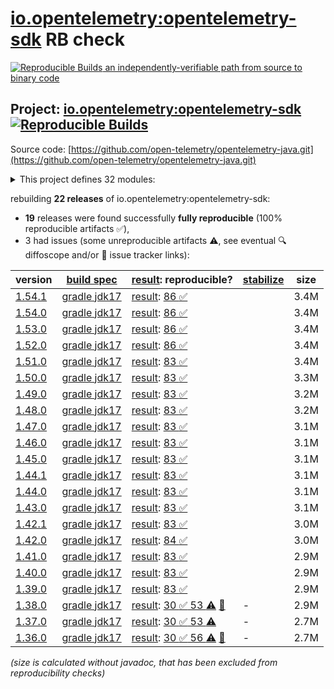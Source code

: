[io.opentelemetry:opentelemetry-sdk](https://central.sonatype.com/artifact/io.opentelemetry/opentelemetry-sdk/versions) RB check
=======

[![Reproducible Builds](https://reproducible-builds.org/images/logos/rb.svg) an independently-verifiable path from source to binary code](https://reproducible-builds.org/)

## Project: [io.opentelemetry:opentelemetry-sdk](https://central.sonatype.com/artifact/io.opentelemetry/opentelemetry-sdk/versions) [![Reproducible Builds](https://img.shields.io/endpoint?url=https://raw.githubusercontent.com/jvm-repo-rebuild/reproducible-central/master/content/io/opentelemetry/java/badge.json)](https://github.com/jvm-repo-rebuild/reproducible-central/blob/master/content/io/opentelemetry/java/README.md)

Source code: [https://github.com/open-telemetry/opentelemetry-java.git](https://github.com/open-telemetry/opentelemetry-java.git)

<details><summary>This project defines 32 modules:</summary>

* [io.opentelemetry:opentelemetry-api](https://central.sonatype.com/artifact/io.opentelemetry/opentelemetry-api/overview)
* [io.opentelemetry:opentelemetry-api-events](https://central.sonatype.com/artifact/io.opentelemetry/opentelemetry-api-events/overview)
* [io.opentelemetry:opentelemetry-api-incubator](https://central.sonatype.com/artifact/io.opentelemetry/opentelemetry-api-incubator/overview)
* [io.opentelemetry:opentelemetry-bom](https://central.sonatype.com/artifact/io.opentelemetry/opentelemetry-bom/overview)
* [io.opentelemetry:opentelemetry-bom-alpha](https://central.sonatype.com/artifact/io.opentelemetry/opentelemetry-bom-alpha/overview)
* [io.opentelemetry:opentelemetry-common](https://central.sonatype.com/artifact/io.opentelemetry/opentelemetry-common/overview)
* [io.opentelemetry:opentelemetry-context](https://central.sonatype.com/artifact/io.opentelemetry/opentelemetry-context/overview)
* [io.opentelemetry:opentelemetry-exporter-common](https://central.sonatype.com/artifact/io.opentelemetry/opentelemetry-exporter-common/overview)
* [io.opentelemetry:opentelemetry-exporter-logging](https://central.sonatype.com/artifact/io.opentelemetry/opentelemetry-exporter-logging/overview)
* [io.opentelemetry:opentelemetry-exporter-logging-otlp](https://central.sonatype.com/artifact/io.opentelemetry/opentelemetry-exporter-logging-otlp/overview)
* [io.opentelemetry:opentelemetry-exporter-otlp](https://central.sonatype.com/artifact/io.opentelemetry/opentelemetry-exporter-otlp/overview)
* [io.opentelemetry:opentelemetry-exporter-otlp-common](https://central.sonatype.com/artifact/io.opentelemetry/opentelemetry-exporter-otlp-common/overview)
* [io.opentelemetry:opentelemetry-exporter-prometheus](https://central.sonatype.com/artifact/io.opentelemetry/opentelemetry-exporter-prometheus/overview)
* [io.opentelemetry:opentelemetry-exporter-sender-grpc-managed-channel](https://central.sonatype.com/artifact/io.opentelemetry/opentelemetry-exporter-sender-grpc-managed-channel/overview)
* [io.opentelemetry:opentelemetry-exporter-sender-jdk](https://central.sonatype.com/artifact/io.opentelemetry/opentelemetry-exporter-sender-jdk/overview)
* [io.opentelemetry:opentelemetry-exporter-sender-okhttp](https://central.sonatype.com/artifact/io.opentelemetry/opentelemetry-exporter-sender-okhttp/overview)
* [io.opentelemetry:opentelemetry-exporter-zipkin](https://central.sonatype.com/artifact/io.opentelemetry/opentelemetry-exporter-zipkin/overview)
* [io.opentelemetry:opentelemetry-extension-incubator](https://central.sonatype.com/artifact/io.opentelemetry/opentelemetry-extension-incubator/overview)
* [io.opentelemetry:opentelemetry-extension-kotlin](https://central.sonatype.com/artifact/io.opentelemetry/opentelemetry-extension-kotlin/overview)
* [io.opentelemetry:opentelemetry-extension-trace-propagators](https://central.sonatype.com/artifact/io.opentelemetry/opentelemetry-extension-trace-propagators/overview)
* [io.opentelemetry:opentelemetry-opencensus-shim](https://central.sonatype.com/artifact/io.opentelemetry/opentelemetry-opencensus-shim/overview)
* [io.opentelemetry:opentelemetry-opentracing-shim](https://central.sonatype.com/artifact/io.opentelemetry/opentelemetry-opentracing-shim/overview)
* [io.opentelemetry:opentelemetry-sdk](https://central.sonatype.com/artifact/io.opentelemetry/opentelemetry-sdk/overview)
* [io.opentelemetry:opentelemetry-sdk-common](https://central.sonatype.com/artifact/io.opentelemetry/opentelemetry-sdk-common/overview)
* [io.opentelemetry:opentelemetry-sdk-extension-autoconfigure](https://central.sonatype.com/artifact/io.opentelemetry/opentelemetry-sdk-extension-autoconfigure/overview)
* [io.opentelemetry:opentelemetry-sdk-extension-autoconfigure-spi](https://central.sonatype.com/artifact/io.opentelemetry/opentelemetry-sdk-extension-autoconfigure-spi/overview)
* [io.opentelemetry:opentelemetry-sdk-extension-incubator](https://central.sonatype.com/artifact/io.opentelemetry/opentelemetry-sdk-extension-incubator/overview)
* [io.opentelemetry:opentelemetry-sdk-extension-jaeger-remote-sampler](https://central.sonatype.com/artifact/io.opentelemetry/opentelemetry-sdk-extension-jaeger-remote-sampler/overview)
* [io.opentelemetry:opentelemetry-sdk-logs](https://central.sonatype.com/artifact/io.opentelemetry/opentelemetry-sdk-logs/overview)
* [io.opentelemetry:opentelemetry-sdk-metrics](https://central.sonatype.com/artifact/io.opentelemetry/opentelemetry-sdk-metrics/overview)
* [io.opentelemetry:opentelemetry-sdk-testing](https://central.sonatype.com/artifact/io.opentelemetry/opentelemetry-sdk-testing/overview)
* [io.opentelemetry:opentelemetry-sdk-trace](https://central.sonatype.com/artifact/io.opentelemetry/opentelemetry-sdk-trace/overview)
</details>

rebuilding **22 releases** of io.opentelemetry:opentelemetry-sdk:
- **19** releases were found successfully **fully reproducible** (100% reproducible artifacts :white_check_mark:),
- 3 had issues (some unreproducible artifacts :warning:, see eventual :mag: diffoscope and/or :memo: issue tracker links):

| version | [build spec](/BUILDSPEC.md) | [result](https://reproducible-builds.org/docs/jvm/): reproducible? | [stabilize](https://github.com/google/oss-rebuild/blob/main/cmd/stabilize/README.md) | size |
| -- | --------- | ------ | ------ | -- |
| [1.54.1](https://central.sonatype.com/artifact/io.opentelemetry/opentelemetry-sdk/1.54.1/pom) | [gradle jdk17](opentelemetry-sdk-1.54.1.buildspec) | [result](opentelemetry-sdk-1.54.1.buildinfo): [86 :white_check_mark: ](opentelemetry-sdk-1.54.1.buildcompare) | | 3.4M |
| [1.54.0](https://central.sonatype.com/artifact/io.opentelemetry/opentelemetry-sdk/1.54.0/pom) | [gradle jdk17](opentelemetry-sdk-1.54.0.buildspec) | [result](opentelemetry-sdk-1.54.0.buildinfo): [86 :white_check_mark: ](opentelemetry-sdk-1.54.0.buildcompare) | | 3.4M |
| [1.53.0](https://central.sonatype.com/artifact/io.opentelemetry/opentelemetry-sdk/1.53.0/pom) | [gradle jdk17](opentelemetry-sdk-1.53.0.buildspec) | [result](opentelemetry-sdk-1.53.0.buildinfo): [86 :white_check_mark: ](opentelemetry-sdk-1.53.0.buildcompare) | | 3.4M |
| [1.52.0](https://central.sonatype.com/artifact/io.opentelemetry/opentelemetry-sdk/1.52.0/pom) | [gradle jdk17](opentelemetry-sdk-1.52.0.buildspec) | [result](opentelemetry-sdk-1.52.0.buildinfo): [86 :white_check_mark: ](opentelemetry-sdk-1.52.0.buildcompare) | | 3.4M |
| [1.51.0](https://central.sonatype.com/artifact/io.opentelemetry/opentelemetry-sdk/1.51.0/pom) | [gradle jdk17](opentelemetry-sdk-1.51.0.buildspec) | [result](opentelemetry-sdk-1.51.0.buildinfo): [83 :white_check_mark: ](opentelemetry-sdk-1.51.0.buildcompare) | | 3.4M |
| [1.50.0](https://central.sonatype.com/artifact/io.opentelemetry/opentelemetry-sdk/1.50.0/pom) | [gradle jdk17](opentelemetry-sdk-1.50.0.buildspec) | [result](opentelemetry-sdk-1.50.0.buildinfo): [83 :white_check_mark: ](opentelemetry-sdk-1.50.0.buildcompare) | | 3.3M |
| [1.49.0](https://central.sonatype.com/artifact/io.opentelemetry/opentelemetry-sdk/1.49.0/pom) | [gradle jdk17](opentelemetry-sdk-1.49.0.buildspec) | [result](opentelemetry-sdk-1.49.0.buildinfo): [83 :white_check_mark: ](opentelemetry-sdk-1.49.0.buildcompare) | | 3.2M |
| [1.48.0](https://central.sonatype.com/artifact/io.opentelemetry/opentelemetry-sdk/1.48.0/pom) | [gradle jdk17](opentelemetry-sdk-1.48.0.buildspec) | [result](opentelemetry-sdk-1.48.0.buildinfo): [83 :white_check_mark: ](opentelemetry-sdk-1.48.0.buildcompare) | | 3.2M |
| [1.47.0](https://central.sonatype.com/artifact/io.opentelemetry/opentelemetry-sdk/1.47.0/pom) | [gradle jdk17](opentelemetry-sdk-1.47.0.buildspec) | [result](opentelemetry-sdk-1.47.0.buildinfo): [83 :white_check_mark: ](opentelemetry-sdk-1.47.0.buildcompare) | | 3.1M |
| [1.46.0](https://central.sonatype.com/artifact/io.opentelemetry/opentelemetry-sdk/1.46.0/pom) | [gradle jdk17](opentelemetry-sdk-1.46.0.buildspec) | [result](opentelemetry-sdk-1.46.0.buildinfo): [83 :white_check_mark: ](opentelemetry-sdk-1.46.0.buildcompare) | | 3.1M |
| [1.45.0](https://central.sonatype.com/artifact/io.opentelemetry/opentelemetry-sdk/1.45.0/pom) | [gradle jdk17](opentelemetry-sdk-1.45.0.buildspec) | [result](opentelemetry-sdk-1.45.0.buildinfo): [83 :white_check_mark: ](opentelemetry-sdk-1.45.0.buildcompare) | | 3.1M |
| [1.44.1](https://central.sonatype.com/artifact/io.opentelemetry/opentelemetry-sdk/1.44.1/pom) | [gradle jdk17](opentelemetry-sdk-1.44.1.buildspec) | [result](opentelemetry-sdk-1.44.1.buildinfo): [83 :white_check_mark: ](opentelemetry-sdk-1.44.1.buildcompare) | | 3.1M |
| [1.44.0](https://central.sonatype.com/artifact/io.opentelemetry/opentelemetry-sdk/1.44.0/pom) | [gradle jdk17](opentelemetry-sdk-1.44.0.buildspec) | [result](opentelemetry-sdk-1.44.0.buildinfo): [83 :white_check_mark: ](opentelemetry-sdk-1.44.0.buildcompare) | | 3.1M |
| [1.43.0](https://central.sonatype.com/artifact/io.opentelemetry/opentelemetry-sdk/1.43.0/pom) | [gradle jdk17](opentelemetry-sdk-1.43.0.buildspec) | [result](opentelemetry-sdk-1.43.0.buildinfo): [83 :white_check_mark: ](opentelemetry-sdk-1.43.0.buildcompare) | | 3.1M |
| [1.42.1](https://central.sonatype.com/artifact/io.opentelemetry/opentelemetry-sdk/1.42.1/pom) | [gradle jdk17](opentelemetry-sdk-1.42.1.buildspec) | [result](opentelemetry-sdk-1.42.1.buildinfo): [83 :white_check_mark: ](opentelemetry-sdk-1.42.1.buildcompare) | | 3.0M |
| [1.42.0](https://central.sonatype.com/artifact/io.opentelemetry/opentelemetry-sdk/1.42.0/pom) | [gradle jdk17](opentelemetry-sdk-1.42.0.buildspec) | [result](opentelemetry-sdk-1.42.0.buildinfo): [84 :white_check_mark: ](opentelemetry-sdk-1.42.0.buildcompare) | | 3.0M |
| [1.41.0](https://central.sonatype.com/artifact/io.opentelemetry/opentelemetry-sdk/1.41.0/pom) | [gradle jdk17](opentelemetry-sdk-1.41.0.buildspec) | [result](opentelemetry-sdk-1.41.0.buildinfo): [83 :white_check_mark: ](opentelemetry-sdk-1.41.0.buildcompare) | | 2.9M |
| [1.40.0](https://central.sonatype.com/artifact/io.opentelemetry/opentelemetry-sdk/1.40.0/pom) | [gradle jdk17](opentelemetry-sdk-1.40.0.buildspec) | [result](opentelemetry-sdk-1.40.0.buildinfo): [83 :white_check_mark: ](opentelemetry-sdk-1.40.0.buildcompare) | | 2.9M |
| [1.39.0](https://central.sonatype.com/artifact/io.opentelemetry/opentelemetry-sdk/1.39.0/pom) | [gradle jdk17](opentelemetry-sdk-1.39.0.buildspec) | [result](opentelemetry-sdk-1.39.0.buildinfo): [83 :white_check_mark: ](opentelemetry-sdk-1.39.0.buildcompare) | | 2.9M |
| [1.38.0](https://central.sonatype.com/artifact/io.opentelemetry/opentelemetry-sdk/1.38.0/pom) | [gradle jdk17](opentelemetry-sdk-1.38.0.buildspec) | [result](opentelemetry-sdk-1.38.0.buildinfo): [30 :white_check_mark:  53 :warning:](opentelemetry-sdk-1.38.0.buildcompare) [:memo:](https://github.com/open-telemetry/opentelemetry-java/pull/6471) | - | 2.9M |
| [1.37.0](https://central.sonatype.com/artifact/io.opentelemetry/opentelemetry-sdk/1.37.0/pom) | [gradle jdk17](opentelemetry-sdk-1.37.0.buildspec) | [result](opentelemetry-sdk-1.37.0.buildinfo): [30 :white_check_mark:  53 :warning:](opentelemetry-sdk-1.37.0.buildcompare) | - | 2.7M |
| [1.36.0](https://central.sonatype.com/artifact/io.opentelemetry/opentelemetry-sdk/1.36.0/pom) | [gradle jdk17](opentelemetry-sdk-1.36.0.buildspec) | [result](opentelemetry-sdk-1.36.0.buildinfo): [30 :white_check_mark:  56 :warning:](opentelemetry-sdk-1.36.0.buildcompare) [:memo:](https://github.com/open-telemetry/opentelemetry-java/issues/4488) | - | 2.7M |

<i>(size is calculated without javadoc, that has been excluded from reproducibility checks)</i>
